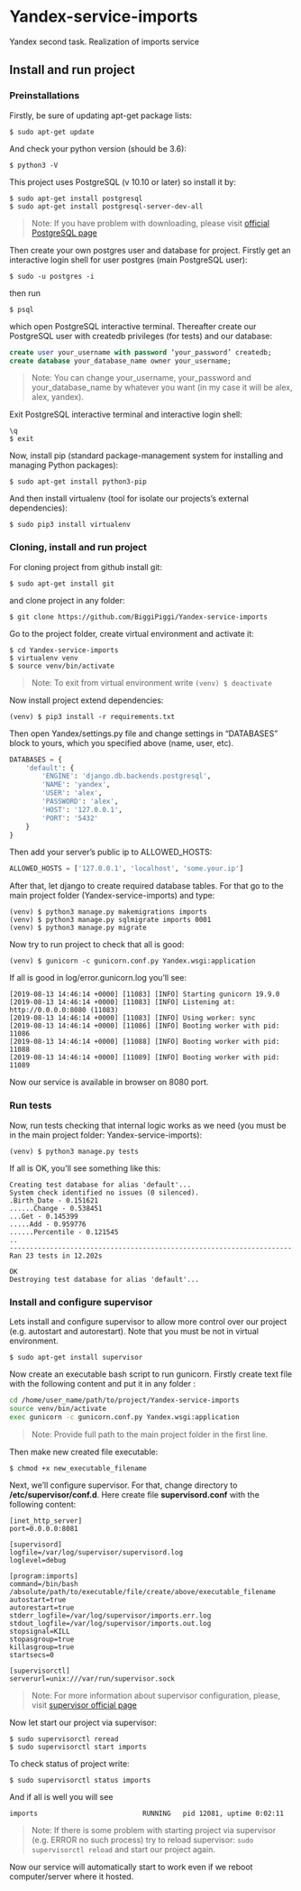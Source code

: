 # Yandex-service-imports
Yandex second task. Realization of imports service

## Install and run project
### Preinstallations
Firstly, be sure of updating apt-get package lists:
```
$ sudo apt-get update
```
And check your python version (should be 3.6):
```
$ python3 -V
```
This project uses PostgreSQL (v 10.10 or later) so install it by:
```
$ sudo apt-get install postgresql
$ sudo apt-get install postgresql-server-dev-all
```
> Note: If you have problem with downloading, please visit [official PostgreSQL page](https://www.postgresql.org/download/)

Then create your own postgres user and database for project. Firstly get an interactive login shell for user postgres (main PostgreSQL user):
```
$ sudo -u postgres -i
```
then run 
```
$ psql
```
which open PostgreSQL interactive terminal. Thereafter create our PostgreSQL user with createdb privileges (for tests) and our database:
```sql
create user your_username with password ‘your_password’ createdb;
create database your_database_name owner your_username;
```
> Note: You can change your_username, your_password and your_database_name by whatever you want (in my case it will be alex, alex, yandex).

Exit PostgreSQL interactive terminal and interactive login shell:
```
\q
$ exit
```
Now, install pip (standard package-management system for installing and managing Python packages):
```
$ sudo apt-get install python3-pip
```
And then install virtualenv (tool for isolate our projects’s external dependencies):
```
$ sudo pip3 install virtualenv
```
### Cloning, install and run project
For cloning project from github install git:
```
$ sudo apt-get install git
```
and clone project in any folder:
```
$ git clone https://github.com/BiggiPiggi/Yandex-service-imports
```
Go to the project folder, create virtual environment and activate it:
```
$ cd Yandex-service-imports
$ virtualenv venv
$ source venv/bin/activate
```
> Note: To exit from virtual environment write `(venv) $ deactivate`

Now install project extend dependencies:
```
(venv) $ pip3 install -r requirements.txt
```
Then open Yandex/settings.py file and change settings in “DATABASES” block to yours, which you specified above (name, user, etc). 
```python
DATABASES = {
    'default': {
        'ENGINE': 'django.db.backends.postgresql',
        'NAME': 'yandex',
        'USER': 'alex',
        'PASSWORD': 'alex',
        'HOST': '127.0.0.1',
        'PORT': '5432'
    }
}
```
Then add your server’s public ip to ALLOWED_HOSTS:
```python
ALLOWED_HOSTS = ['127.0.0.1', 'localhost', 'some.your.ip']
```
After that, let django to create required database tables. For that go to the main project folder (Yandex-service-imports) and type:
```
(venv) $ python3 manage.py makemigrations imports
(venv) $ python3 manage.py sqlmigrate imports 0001
(venv) $ python3 manage.py migrate
```
Now try to run project to check that all is good:
```
(venv) $ gunicorn -c gunicorn.conf.py Yandex.wsgi:application
```
If all is good in log/error.gunicorn.log you’ll see:
```
[2019-08-13 14:46:14 +0000] [11083] [INFO] Starting gunicorn 19.9.0
[2019-08-13 14:46:14 +0000] [11083] [INFO] Listening at: http://0.0.0.0:8080 (11083)
[2019-08-13 14:46:14 +0000] [11083] [INFO] Using worker: sync
[2019-08-13 14:46:14 +0000] [11086] [INFO] Booting worker with pid: 11086
[2019-08-13 14:46:14 +0000] [11088] [INFO] Booting worker with pid: 11088
[2019-08-13 14:46:14 +0000] [11089] [INFO] Booting worker with pid: 11089
```
Now our service is available in browser on 8080 port.

### Run tests
Now, run tests checking that internal logic works as we need (you must be in the main project folder: Yandex-service-imports):
```
(venv) $ python3 manage.py tests
```
If all is OK, you'll see something like this:
```
Creating test database for alias 'default'...
System check identified no issues (0 silenced).
.Birth_Date - 0.151621
......Change - 0.538451
...Get - 0.145399
.....Add - 0.959776
......Percentile - 0.121545
..
----------------------------------------------------------------------
Ran 23 tests in 12.202s

OK
Destroying test database for alias 'default'...
```
### Install and configure supervisor
Lets install and configure supervisor to allow more control over our project (e.g. autostart and autorestart). Note that you must be not in virtual environment.
```
$ sudo apt-get install supervisor
```
Now create an executable bash script to run gunicorn. Firstly create text file with the following content and put it in any folder :
```bash
cd /home/user_name/path/to/project/Yandex-service-imports
source venv/bin/activate
exec gunicorn -c gunicorn.conf.py Yandex.wsgi:application
```
> Note: Provide full path to the main project folder in the first line.

Then make new created file executable:
```
$ chmod +x new_executable_filename
```
Next, we’ll configure supervisor. For that, change directory to **/etc/supervisor/conf.d**. Here create file **supervisord.conf** with the following content:
```
[inet_http_server]
port=0.0.0.0:8081

[supervisord]
logfile=/var/log/supervisor/supervisord.log
loglevel=debug

[program:imports]
command=/bin/bash /absolute/path/to/executable/file/create/above/executable_filename
autostart=true
autorestart=true
stderr_logfile=/var/log/supervisor/imports.err.log
stdout_logfile=/var/log/supervisor/imports.out.log
stopsignal=KILL
stopasgroup=true
killasgroup=true
startsecs=0

[supervisorctl]
serverurl=unix:///var/run/supervisor.sock
```
> Note: For more information about supervisor configuration, please, visit [supervisor official page](http://supervisord.org/configuration.html)

Now let start our project via supervisor:
```
$ sudo supervisorctl reread
$ sudo supervisorctl start imports
```
To check status of project write:
```
$ sudo supervisorctl status imports
```
And if all is well you will see 
```
imports                          RUNNING   pid 12081, uptime 0:02:11
```
> Note: If there is some problem with starting project via supervisor (e.g. ERROR no such process) try to reload supervisor: `sudo supervisorctl reload` and start our project again.

Now our service will automatically start to work even if we reboot computer/server where it hosted.
